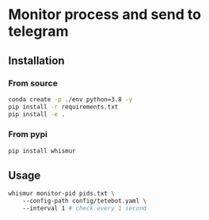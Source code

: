 # Monitor process and send to telegram

## Installation

### From source

```sh
conda create -p ./env python=3.8 -y
pip install -r requirements.txt
pip install -e .
```

### From pypi

```sh
pip install whismur
```

## Usage

```sh
whismur monitor-pid pids.txt \ 
    --config-path config/tetebot.yaml \ 
    --interval 1 # check every 1 second
```
